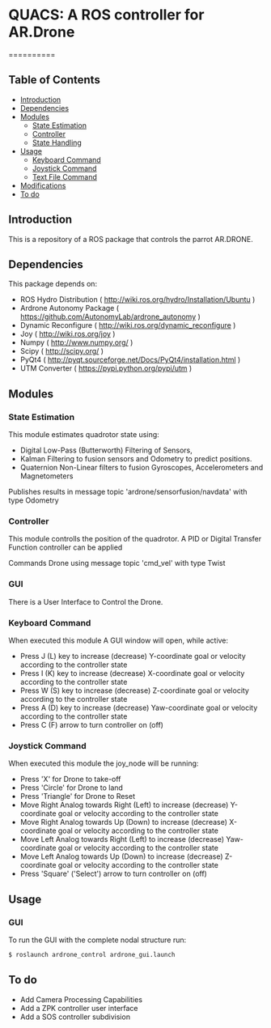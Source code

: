 # QUACS: A ROS controller for AR.Drone
==========

## Table of Contents

- [Introduction](#introduction)
- [Dependencies](#dependencies)
- [Modules](#odules)
	- [State Estimation](#state-estimation)
	- [Controller](#controller)
	- [State Handling](#state-handling)
- [Usage](#usage)
	- [Keyboard Command](#keyboard-command)
	- [Joystick Command](#joystick-command)
	- [Text File Command](#text-file-command)
- [Modifications](#modifications)
- [To do](#to-do)

## Introduction
This is a repository of a ROS package that controls the parrot AR.DRONE.

## Dependencies
This package depends on:

* ROS Hydro Distribution ( http://wiki.ros.org/hydro/Installation/Ubuntu )
* Ardrone Autonomy Package ( https://github.com/AutonomyLab/ardrone_autonomy )
* Dynamic Reconfigure ( http://wiki.ros.org/dynamic_reconfigure )
* Joy ( http://wiki.ros.org/joy )
* Numpy ( http://www.numpy.org/ )
* Scipy ( http://scipy.org/ ) 
* PyQt4 ( http://pyqt.sourceforge.net/Docs/PyQt4/installation.html )
* UTM Converter ( https://pypi.python.org/pypi/utm )

## Modules
### State Estimation
This module estimates quadrotor state using: 
* Digital Low-Pass (Butterworth) Filtering of Sensors, 
* Kalman Filtering to fusion sensors and Odometry to predict positions. 
* Quaternion Non-Linear filters to fusion Gyroscopes, Accelerometers and Magnetometers

Publishes results in message topic 'ardrone/sensorfusion/navdata' with type Odometry

### Controller
This module controlls the position of the quadrotor. A PID or Digital Transfer Function controller can be applied

Commands Drone using message topic 'cmd_vel' with type Twist

### GUI
There is a User Interface to Control the Drone. 

### Keyboard Command
When executed this module A GUI window will open, while active:


* Press J (L) key to increase (decrease) Y-coordinate goal or velocity according to the controller state
* Press I (K) key to increase (decrease) X-coordinate goal or velocity according to the controller state
* Press W (S) key to increase (decrease) Z-coordinate goal or velocity according to the controller state
* Press A (D) key to increase (decrease) Yaw-coordinate goal or velocity according to the controller state
* Press C (F) arrow to turn controller on (off)

### Joystick Command
When executed this module the joy_node will be running:

* Press 'X' for Drone to take-off
* Press 'Circle' for Drone to land
* Press 'Triangle' for Drone to Reset
* Move Right Analog towards Right (Left) to increase (decrease) Y-coordinate goal or velocity according to the controller state
* Move Right Analog towards Up (Down) to increase (decrease) X-coordinate goal or velocity according to the controller state
* Move Left Analog towards Right (Left) to increase (decrease) Yaw-coordinate goal or velocity according to the controller state
* Move Left Analog towards Up (Down) to increase (decrease) Z-coordinate goal or velocity according to the controller state
* Press 'Square' ('Select') arrow to turn controller on (off)


## Usage
### GUI
To run the GUI with the complete nodal structure run:
```bash
$ roslaunch ardrone_control ardrone_gui.launch
```

## To do

- Add Camera Processing Capabilities
- Add a ZPK controller user interface
- Add a SOS controller subdivision
